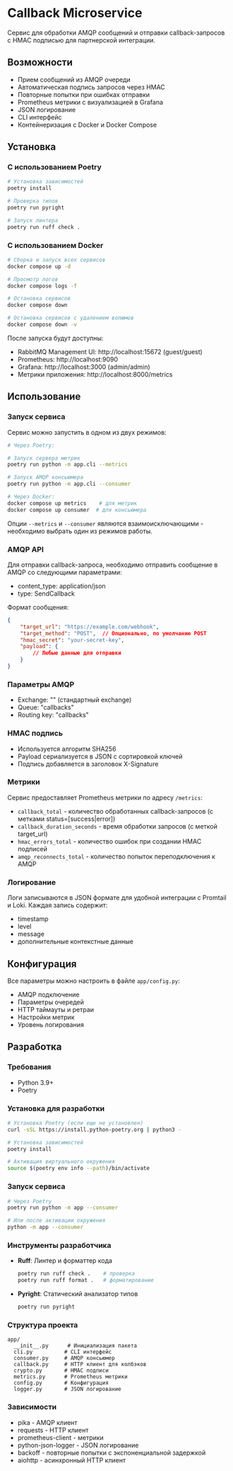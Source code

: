 # Callback Microservice

Сервис для обработки AMQP сообщений и отправки callback-запросов с HMAC подписью для партнерской интеграции.

## Возможности

- Прием сообщений из AMQP очереди
- Автоматическая подпись запросов через HMAC
- Повторные попытки при ошибках отправки
- Prometheus метрики с визуализацией в Grafana
- JSON логирование
- CLI интерфейс
- Контейнеризация с Docker и Docker Compose

## Установка

### С использованием Poetry

```bash
# Установка зависимостей
poetry install

# Проверка типов
poetry run pyright

# Запуск линтера
poetry run ruff check .
```

### С использованием Docker

```bash
# Сборка и запуск всех сервисов
docker compose up -d

# Просмотр логов
docker compose logs -f

# Остановка сервисов
docker compose down

# Остановка сервисов с удалением волюмов
docker compose down -v
```

После запуска будут доступны:
- RabbitMQ Management UI: http://localhost:15672 (guest/guest)
- Prometheus: http://localhost:9090
- Grafana: http://localhost:3000 (admin/admin)
- Метрики приложения: http://localhost:8000/metrics

## Использование

### Запуск сервиса

Сервис можно запустить в одном из двух режимов:

```bash
# Через Poetry:

# Запуск сервера метрик
poetry run python -m app.cli --metrics

# Запуск AMQP консьюмера
poetry run python -m app.cli --consumer

# Через Docker:
docker compose up metrics    # для метрик
docker compose up consumer  # для консьюмера
```

Опции `--metrics` и `--consumer` являются взаимоисключающими - необходимо выбрать один из режимов работы.

### AMQP API

Для отправки callback-запроса, необходимо отправить сообщение в AMQP со следующими параметрами:

- content_type: application/json
- type: SendCallback

Формат сообщения:
```json
{
    "target_url": "https://example.com/webhook",
    "target_method": "POST",  // Опционально, по умолчанию POST
    "hmac_secret": "your-secret-key",
    "payload": {
        // Любые данные для отправки
    }
}
```

### Параметры AMQP

- Exchange: "" (стандартный exchange)
- Queue: "callbacks"
- Routing key: "callbacks"

### HMAC подпись

- Используется алгоритм SHA256
- Payload сериализуется в JSON с сортировкой ключей
- Подпись добавляется в заголовок X-Signature

### Метрики

Сервис предоставляет Prometheus метрики по адресу `/metrics`:

- `callback_total` - количество обработанных callback-запросов (с метками status=[success|error])
- `callback_duration_seconds` - время обработки запросов (с меткой target_url)
- `hmac_errors_total` - количество ошибок при создании HMAC подписей
- `amqp_reconnects_total` - количество попыток переподключения к AMQP

### Логирование

Логи записываются в JSON формате для удобной интеграции с Promtail и Loki. Каждая запись содержит:

- timestamp
- level
- message
- дополнительные контекстные данные

## Конфигурация

Все параметры можно настроить в файле `app/config.py`:

- AMQP подключение
- Параметры очередей
- HTTP таймауты и ретраи
- Настройки метрик
- Уровень логирования

## Разработка

### Требования

- Python 3.9+
- Poetry

### Установка для разработки

```bash
# Установка Poetry (если еще не установлен)
curl -sSL https://install.python-poetry.org | python3 -

# Установка зависимостей
poetry install

# Активация виртуального окружения
source $(poetry env info --path)/bin/activate
```

### Запуск сервиса

```bash
# Через Poetry
poetry run python -m app --consumer

# Или после активации окружения
python -m app --consumer
```

### Инструменты разработчика

- **Ruff**: Линтер и форматтер кода
  ```bash
  poetry run ruff check .    # проверка
  poetry run ruff format .   # форматирование
  ```

- **Pyright**: Статический анализатор типов
  ```bash
  poetry run pyright
  ```

### Структура проекта

```
app/
  __init__.py      # Инициализация пакета
  cli.py          # CLI интерфейс
  consumer.py     # AMQP консьюмер
  callback.py     # HTTP клиент для колбэков
  crypto.py       # HMAC подписи
  metrics.py      # Prometheus метрики
  config.py       # Конфигурация
  logger.py       # JSON логирование
```

### Зависимости

- pika - AMQP клиент
- requests - HTTP клиент
- prometheus-client - метрики
- python-json-logger - JSON логирование
- backoff - повторные попытки с экспоненциальной задержкой
- aiohttp - асинхронный HTTP клиент